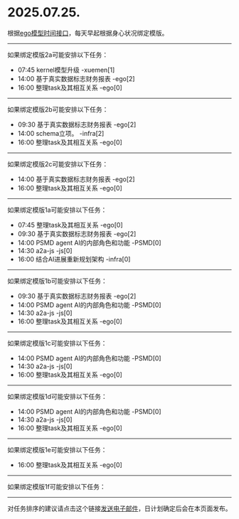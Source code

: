 # 2025.07.25.

根据[ego模型时间接口](https://gitee.com/hyg/blog/blob/master/timeflow.md)，每天早起根据身心状况绑定模版。

---
如果绑定模版2a可能安排以下任务：

- 07:45	kernel模型升级 -xuemen[1]
- 14:00	基于真实数据标志财务报表 -ego[2]
- 16:00	整理task及其相互关系 -ego[0]

---
如果绑定模版2b可能安排以下任务：

- 09:30	基于真实数据标志财务报表 -ego[2]
- 14:00	schema立项。 -infra[2]
- 16:00	整理task及其相互关系 -ego[0]

---
如果绑定模版2c可能安排以下任务：

- 14:00	基于真实数据标志财务报表 -ego[2]
- 16:00	整理task及其相互关系 -ego[0]

---
如果绑定模版1a可能安排以下任务：

- 07:45	整理task及其相互关系 -ego[0]
- 09:30	基于真实数据标志财务报表 -ego[2]
- 14:00	PSMD agent AI的内部角色和功能 -PSMD[0]
- 14:30	a2a-js -js[0]
- 16:00	结合AI进展重新规划架构 -infra[0]

---
如果绑定模版1b可能安排以下任务：

- 09:30	基于真实数据标志财务报表 -ego[2]
- 14:00	PSMD agent AI的内部角色和功能 -PSMD[0]
- 14:30	a2a-js -js[0]
- 16:00	整理task及其相互关系 -ego[0]

---
如果绑定模版1c可能安排以下任务：

- 14:00	PSMD agent AI的内部角色和功能 -PSMD[0]
- 14:30	a2a-js -js[0]
- 16:00	整理task及其相互关系 -ego[0]

---
如果绑定模版1d可能安排以下任务：

- 14:00	PSMD agent AI的内部角色和功能 -PSMD[0]
- 14:30	a2a-js -js[0]
- 16:00	整理task及其相互关系 -ego[0]

---
如果绑定模版1e可能安排以下任务：

- 16:00	整理task及其相互关系 -ego[0]

---
如果绑定模版1f可能安排以下任务：


---
对任务排序的建议请点击这个链接<a href="mailto:huangyg@mars22.com?subject=关于2025.07.25.任务排序的建议&body=date: 2025.07.25.%0D%0Afile: ../../blog/release/time/d.20250725.md%0D%0A---请勿修改邮件主题及以上内容---%0D%0A">发送电子邮件</a>，日计划确定后会在本页面发布。